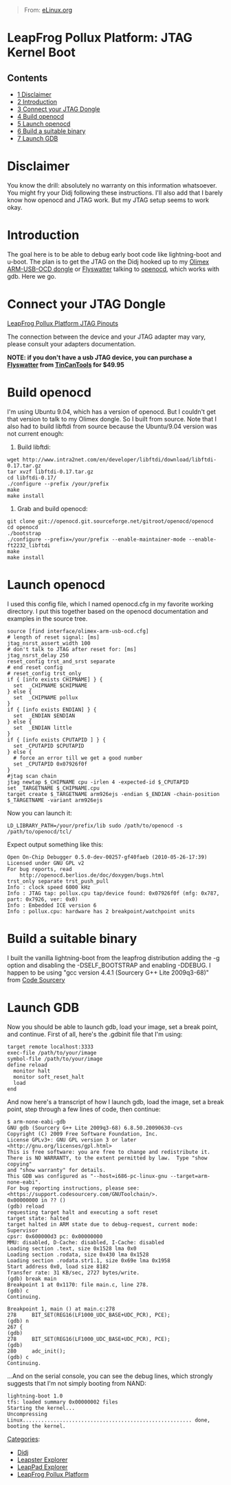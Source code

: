 > From: [eLinux.org](http://eLinux.org/LeapFrog_Pollux_Platform:_JTAG_Kernel_Boot "http://eLinux.org/LeapFrog_Pollux_Platform:_JTAG_Kernel_Boot")


# LeapFrog Pollux Platform: JTAG Kernel Boot



## Contents

-   [1 Disclaimer](#disclaimer)
-   [2 Introduction](#introduction)
-   [3 Connect your JTAG Dongle](#connect-your-jtag-dongle)
-   [4 Build openocd](#build-openocd)
-   [5 Launch openocd](#launch-openocd)
-   [6 Build a suitable binary](#build-a-suitable-binary)
-   [7 Launch GDB](#launch-gdb)

# Disclaimer

You know the drill: absolutely no warranty on this information
whatsoever. You might fry your Didj following these instructions. I'll
also add that I barely know how openocd and JTAG work. But my JTAG setup
seems to work okay.

# Introduction

The goal here is to be able to debug early boot code like lightning-boot
and u-boot. The plan is to get the JTAG on the Didj hooked up to my
[Olimex ARM-USB-OCD
dongle](http://www.sparkfun.com/commerce/product_info.php?products_id=7834)
or [Flyswatter](http://eLinux.org/Flyswatter "Flyswatter") talking to
[openocd](http://openocd.berlios.de/doc/html/index.html), which works
with gdb. Here we go.

# Connect your JTAG Dongle

[LeapFrog Pollux Platform JTAG
Pinouts](http://eLinux.org/LeapFrog_Pollux_Platform:_JTAG_Pinouts "LeapFrog Pollux Platform: JTAG Pinouts")

The connection between the device and your JTAG adapter may vary, please
consult your adapters documentation.

**NOTE: if you don't have a usb JTAG device, you can purchase a
[Flyswatter](http://eLinux.org/Flyswatter "Flyswatter") from
[TinCanTools](http://www.tincantools.com) for \$49.95**

# Build openocd

I'm using Ubuntu 9.04, which has a version of openocd. But I couldn't
get that version to talk to my Olimex dongle. So I built from source.
Note that I also had to build libftdi from source because the
Ubuntu/9.04 version was not current enough:

1.  Build libftdi:

<!-- -->

    wget http://www.intra2net.com/en/developer/libftdi/download/libftdi-0.17.tar.gz
    tar xvzf libftdi-0.17.tar.gz
    cd libftdi-0.17/
    ./configure --prefix /your/prefix
    make
    make install

1.  Grab and build openocd:

<!-- -->

    git clone git://openocd.git.sourceforge.net/gitroot/openocd/openocd
    cd openocd
    ./bootstrap
    ./configure --prefix=/your/prefix --enable-maintainer-mode --enable-ft2232_libftdi
    make
    make install

# Launch openocd

I used this config file, which I named openocd.cfg in my favorite
working directory. I put this together based on the openocd
documentation and examples in the source tree.

    source [find interface/olimex-arm-usb-ocd.cfg]
    # length of reset signal: [ms]
    jtag_nsrst_assert_width 100
    # don't talk to JTAG after reset for: [ms]
    jtag_nsrst_delay 250
    reset_config trst_and_srst separate
    # end reset config
    # reset_config trst_only
    if { [info exists CHIPNAME] } {
      set  _CHIPNAME $CHIPNAME
    } else {
      set  _CHIPNAME pollux
    }
    if { [info exists ENDIAN] } {
      set  _ENDIAN $ENDIAN
    } else {
      set  _ENDIAN little
    }
    if { [info exists CPUTAPID ] } {
      set _CPUTAPID $CPUTAPID
    } else {
      # force an error till we get a good number
      set _CPUTAPID 0x07926f0f
    }
    #jtag scan chain
    jtag newtap $_CHIPNAME cpu -irlen 4 -expected-id $_CPUTAPID
    set _TARGETNAME $_CHIPNAME.cpu
    target create $_TARGETNAME arm926ejs -endian $_ENDIAN -chain-position $_TARGETNAME -variant arm926ejs

Now you can launch it:

    LD_LIBRARY_PATH=/your/prefix/lib sudo /path/to/openocd -s /path/to/openocd/tcl/

Expect output something like this:

    Open On-Chip Debugger 0.5.0-dev-00257-gf40faeb (2010-05-26-17:39)
    Licensed under GNU GPL v2
    For bug reports, read
        http://openocd.berlios.de/doc/doxygen/bugs.html
    trst_only separate trst_push_pull
    Info : clock speed 6000 kHz
    Info : JTAG tap: pollux.cpu tap/device found: 0x07926f0f (mfg: 0x787, part: 0x7926, ver: 0x0)
    Info : Embedded ICE version 6
    Info : pollux.cpu: hardware has 2 breakpoint/watchpoint units

# Build a suitable binary

I built the vanilla lightning-boot from the leapfrog distribution adding
the -g option and disabling the -DSELF\_BOOTSTRAP and enabling -DDEBUG.
I happen to be using "gcc version 4.4.1 (Sourcery G++ Lite 2009q3-68)"
from [Code
Sourcery](http://www.codesourcery.com/sgpp/lite/arm/portal/release1033)

# Launch GDB

Now you should be able to launch gdb, load your image, set a break
point, and continue. First of all, here's the .gdbinit file that I'm
using:

    target remote localhost:3333
    exec-file /path/to/your/image
    symbol-file /path/to/your/image
    define reload
      monitor halt
      monitor soft_reset_halt
      load
    end

And now here's a transcript of how I launch gdb, load the image, set a
break point, step through a few lines of code, then continue:

    $ arm-none-eabi-gdb
    GNU gdb (Sourcery G++ Lite 2009q3-68) 6.8.50.20090630-cvs
    Copyright (C) 2009 Free Software Foundation, Inc.
    License GPLv3+: GNU GPL version 3 or later <http://gnu.org/licenses/gpl.html>
    This is free software: you are free to change and redistribute it.
    There is NO WARRANTY, to the extent permitted by law.  Type "show copying"
    and "show warranty" for details.
    This GDB was configured as "--host=i686-pc-linux-gnu --target=arm-none-eabi".
    For bug reporting instructions, please see:
    <https://support.codesourcery.com/GNUToolchain/>.
    0x00000000 in ?? ()
    (gdb) reload
    requesting target halt and executing a soft reset
    target state: halted
    target halted in ARM state due to debug-request, current mode: Supervisor
    cpsr: 0x600000d3 pc: 0x00000000
    MMU: disabled, D-Cache: disabled, I-Cache: disabled
    Loading section .text, size 0x1528 lma 0x0
    Loading section .rodata, size 0x430 lma 0x1528
    Loading section .rodata.str1.1, size 0x69e lma 0x1958
    Start address 0x0, load size 8182
    Transfer rate: 31 KB/sec, 2727 bytes/write.
    (gdb) break main
    Breakpoint 1 at 0x1170: file main.c, line 278.
    (gdb) c
    Continuing.

    Breakpoint 1, main () at main.c:278
    278     BIT_SET(REG16(LF1000_UDC_BASE+UDC_PCR), PCE);
    (gdb) n
    267 {
    (gdb)
    278     BIT_SET(REG16(LF1000_UDC_BASE+UDC_PCR), PCE);
    (gdb)
    280     adc_init();
    (gdb) c
    Continuing.

...And on the serial console, you can see the debug lines, which
strongly suggests that I'm not simply booting from NAND:

    lightning-boot 1.0
    tfs: loaded summary 0x00000002 files
    Starting the kernel...
    Uncompressing Linux....................................................... done, booting the kernel.


[Categories](http://eLinux.org/Special:Categories "Special:Categories"):

-   [Didj](http://eLinux.org/Category:Didj "Category:Didj")
-   [Leapster
    Explorer](http://eLinux.org/Category:Leapster_Explorer "Category:Leapster Explorer")
-   [LeapPad
    Explorer](http://eLinux.org/index.php?title=Category:LeapPad_Explorer&action=edit&redlink=1 "Category:LeapPad Explorer (page does not exist)")
-   [LeapFrog Pollux
    Platform](http://eLinux.org/index.php?title=Category:LeapFrog_Pollux_Platform&action=edit&redlink=1 "Category:LeapFrog Pollux Platform (page does not exist)")

